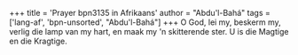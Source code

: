 +++
title = 'Prayer bpn3135 in Afrikaans'
author = "Abdu'l-Bahá"
tags = ['lang-af', 'bpn-unsorted', "Abdu'l-Bahá"]
+++
O God, lei my, beskerm my, verlig die lamp van my hart, en maak my 'n skitterende ster. U is die Magtige en die Kragtige.
